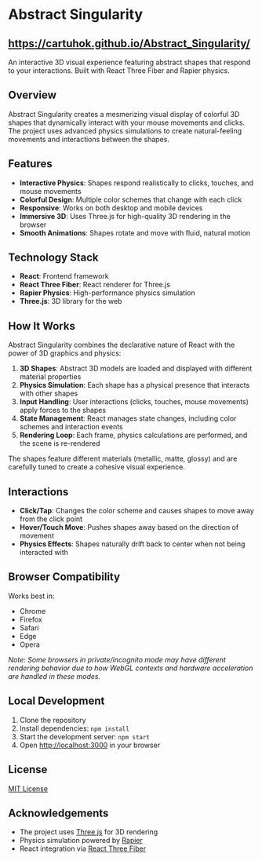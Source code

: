 # Abstract Singularity

## https://cartuhok.github.io/Abstract_Singularity/

An interactive 3D visual experience featuring abstract shapes that respond to your interactions. Built with React Three Fiber and Rapier physics.

## Overview

Abstract Singularity creates a mesmerizing visual display of colorful 3D shapes that dynamically interact with your mouse movements and clicks. The project uses advanced physics simulations to create natural-feeling movements and interactions between the shapes.

## Features

- **Interactive Physics**: Shapes respond realistically to clicks, touches, and mouse movements
- **Colorful Design**: Multiple color schemes that change with each click
- **Responsive**: Works on both desktop and mobile devices
- **Immersive 3D**: Uses Three.js for high-quality 3D rendering in the browser
- **Smooth Animations**: Shapes rotate and move with fluid, natural motion

## Technology Stack

- **React**: Frontend framework
- **React Three Fiber**: React renderer for Three.js
- **Rapier Physics**: High-performance physics simulation
- **Three.js**: 3D library for the web

## How It Works

Abstract Singularity combines the declarative nature of React with the power of 3D graphics and physics:

1. **3D Shapes**: Abstract 3D models are loaded and displayed with different material properties
2. **Physics Simulation**: Each shape has a physical presence that interacts with other shapes
3. **Input Handling**: User interactions (clicks, touches, mouse movements) apply forces to the shapes
4. **State Management**: React manages state changes, including color schemes and interaction events
5. **Rendering Loop**: Each frame, physics calculations are performed, and the scene is re-rendered

The shapes feature different materials (metallic, matte, glossy) and are carefully tuned to create a cohesive visual experience.

## Interactions

- **Click/Tap**: Changes the color scheme and causes shapes to move away from the click point
- **Hover/Touch Move**: Pushes shapes away based on the direction of movement
- **Physics Effects**: Shapes naturally drift back to center when not being interacted with

## Browser Compatibility

Works best in:
- Chrome
- Firefox
- Safari
- Edge
- Opera

*Note: Some browsers in private/incognito mode may have different rendering behavior due to how WebGL contexts and hardware acceleration are handled in these modes.*

## Local Development

1. Clone the repository
2. Install dependencies: `npm install`
3. Start the development server: `npm start`
4. Open [http://localhost:3000](http://localhost:3000) in your browser

## License

[MIT License](LICENSE)

## Acknowledgements

- The project uses [Three.js](https://threejs.org/) for 3D rendering
- Physics simulation powered by [Rapier](https://rapier.rs/)
- React integration via [React Three Fiber](https://github.com/pmndrs/react-three-fiber)
